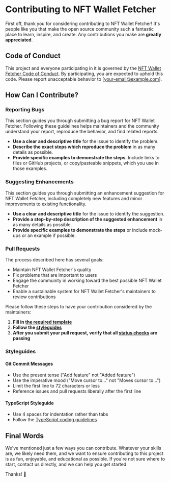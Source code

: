 # Contributing to NFT Wallet Fetcher

First off, thank you for considering contributing to NFT Wallet Fetcher! It's people like you that make the open source community such a fantastic place to learn, inspire, and create. Any contributions you make are **greatly appreciated**.

## Code of Conduct

This project and everyone participating in it is governed by the [NFT Wallet Fetcher Code of Conduct](CODE_OF_CONDUCT.md). By participating, you are expected to uphold this code. Please report unacceptable behavior to [your-email@example.com].

## How Can I Contribute?

### Reporting Bugs

This section guides you through submitting a bug report for NFT Wallet Fetcher. Following these guidelines helps maintainers and the community understand your report, reproduce the behavior, and find related reports.

- **Use a clear and descriptive title** for the issue to identify the problem.
- **Describe the exact steps which reproduce the problem** in as many details as possible.
- **Provide specific examples to demonstrate the steps**. Include links to files or GitHub projects, or copy/pasteable snippets, which you use in those examples.

### Suggesting Enhancements

This section guides you through submitting an enhancement suggestion for NFT Wallet Fetcher, including completely new features and minor improvements to existing functionality.

- **Use a clear and descriptive title** for the issue to identify the suggestion.
- **Provide a step-by-step description of the suggested enhancement** in as many details as possible.
- **Provide specific examples to demonstrate the steps** or include mock-ups or an example if possible.

### Pull Requests

The process described here has several goals:

- Maintain NFT Wallet Fetcher's quality
- Fix problems that are important to users
- Engage the community in working toward the best possible NFT Wallet Fetcher
- Enable a sustainable system for NFT Wallet Fetcher's maintainers to review contributions

Please follow these steps to have your contribution considered by the maintainers:

1. **Fill in [the required template](PULL_REQUEST_TEMPLATE.md)**
2. **Follow the [styleguides](#styleguides)**
3. **After you submit your pull request, verify that all [status checks](https://help.github.com/articles/about-status-checks/) are passing**

### Styleguides

#### Git Commit Messages

- Use the present tense ("Add feature" not "Added feature")
- Use the imperative mood ("Move cursor to..." not "Moves cursor to...")
- Limit the first line to 72 characters or less
- Reference issues and pull requests liberally after the first line

#### TypeScript Styleguide

- Use 4 spaces for indentation rather than tabs
- Follow the [TypeScript coding guidelines](https://github.com/Microsoft/TypeScript/wiki/Coding-guidelines)

## Final Words

We've mentioned just a few ways you can contribute. Whatever your skills are, we likely need them, and we want to ensure contributing to this project is as fun, enjoyable, and educational as possible. If you're not sure where to start, contact us directly, and we can help you get started.

Thanks! 🚀
